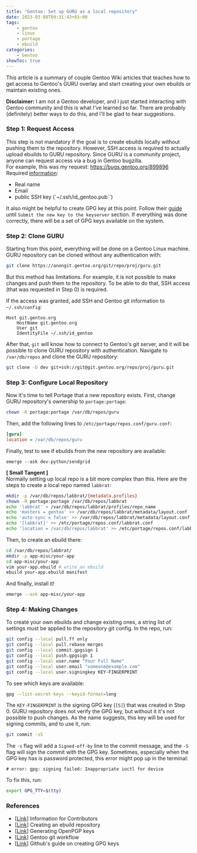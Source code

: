 ```yaml
---
title: "Gentoo: Set up GURU as a local repository"
date: 2023-03-08T09:31:43+03:00
tags:
    - gentoo
    - linux
    - portage
    - ebuild
categories:
    - Gentoo
showToc: true
---
```


This article is a summary of couple Gentoo Wiki articles that teaches 
how to get access to Gentoo's GURU overlay and start creating your own 
ebuilds or maintain existing ones.  

**Disclaimer:** I am not a Gentoo developer, and I just started interacting with Gentoo 
community and this is what I've learned so far. There are probably (definitely) better 
ways to do this, and I'll be glad to hear suggestions.

### Step 1: Request Access
This step is not mandatory if the goal is to create ebuilds locally 
without pushing them to the repository. However, SSH access is required 
to actually upload ebuilds to GURU repository. Since GURU is a community 
project, anyone can request access via a bug in Gentoo bugzilla.  
For example, this was my request: https://bugs.gentoo.org/899896  
Required [information](https://wiki.gentoo.org/wiki/Project:GURU/Information_for_Contributors#:~:text=Once%20you%27re%20ready%2C%20please%20file%20an%20access%20request%2C%20including%3A):
* Real name
* Email
* public SSH key (`~/.ssh/id_gentoo.pub``)

It also might be helpful to create GPG key at this point. 
Follow their [guide](https://wiki.gentoo.org/wiki/Project:Infrastructure/Generating_GLEP_63_based_OpenPGP_keys) until `Submit the new key to the keyserver` section. 
If everything was done correctly, there will be a set of GPG keys available on the system.


### Step 2: Clone GURU
Starting from this point, everything will be done on a Gentoo Linux machine.
GURU repository can be cloned without any authentication with:
```bash
git clone https://anongit.gentoo.org/git/repo/proj/guru.git
```

But this method has limitations. For example, it is not possible to make changes and push 
them to the repository. To be able to do that, SSH access (that was requested in Step 0) is required.  

If the access was granted, add SSH and Gentoo git information to `~/.ssh/config`:
```
Host git.gentoo.org
    HostName git.gentoo.org
    User git
    IdentityFile ~/.ssh/id_gentoo
```

After that, `git` will know how to connect to Gentoo's git server, and it will be possible to 
clone GURU repository with authentication.
Navigate to `/var/db/repos` and clone the GURU repository:
```bash
git clone -b dev git+ssh://git@git.gentoo.org/repo/proj/guru.git
```


### Step 3: Configure Local Repository
Now it's time to tell Portage that a new repository exists. First, change GURU repository's 
ownership to `portage:portage`:
```bash
chown -R portage:portage /var/db/repos/guru
```

Then, add the following lines to `/etc/portage/repos.conf/guru.conf`:
```ini
[guru]
location = /var/db/repos/guru
```

Finally, test to see if ebuilds from the new repository are available:
```
emerge --ask dev-python/sendgrid
```

**[ Small Tangent ]**  
Normally setting up local repo is a bit more complex than this. 
Here are the steps to create a local repo named `labbrat`:
```bash
mkdir -p /var/db/repos/labbrat/{metadata,profiles}
chown -R portage:portage /var/db/repos/labbrat
echo 'labbrat' > /var/db/repos/labbrat/profiles/repo_name 
echo 'masters = gentoo' >> /var/db/repos/labbrat/metadata/layout.conf
echo 'auto-sync = false' >> /var/db/repos/labbrat/metadata/layout.conf
echo '[labbrat]' >> /etc/portage/repos.conf/labbrat.conf
echo 'location = /var/db/repos/labbrat' >> /etc/portage/repos.conf/labbrat.conf
```

Then, to create an ebuild there:
```bash
cd /var/db/repos/labbrat/
mkdir -p app-misc/your-app
cd app-misc/your-app
vim your-app.ebuild # write an ebuild
ebuild your-app.ebuild manifest
```

And finally, install it!
```bash
emerge --ask app-misc/your-app
```

### Step 4: Making Changes
To create your own ebuilds and change existing ones, a string list of settings 
must be applied to the repository git config. In the repo, run:
```bash
git config --local pull.ff only
git config --local pull.rebase merges
git config --local commit.gpgsign 1
git config --local push.gpgsign 1
git config --local user.name "Your Full Name"
git config --local user.email "someone@example.com"
git config --local user.signingkey KEY-FINGERPRINT
```

To see which keys are available:
```bash
gpg --list-secret-keys --keyid-format=long
```

The `KEY-FINGERPRINT` is the signing GPG key (`[S]`) that was created in Step 0. 
GURU repository does not verify the GPG key, but without it it's not possible to push changes. 
As the name suggests, this key will be used for signing commits, and to use it, run:
```bash
git commit -sS
```

The `-s` flag will add a `Signed-off-by` line to the commit message, and the `-S` flag will
sign the commit with the GPG key. Sometimes, especially when the GPG key has is password protected, 
this error might pop up in the terminal:
```
# error: gpg: signing failed: Inappropriate ioctl for device
```

To fix this, run:
```bash
export GPG_TTY=$(tty)
```


### References
* [[Link](https://wiki.gentoo.org/wiki/Project:GURU/Information_for_Contributors)] Information for Contributors
* [[Link](https://wiki.gentoo.org/wiki/Creating_an_ebuild_repository)] Creating an ebuild repository
* [[Link](https://wiki.gentoo.org/wiki/Project:Infrastructure/Generating_GLEP_63_based_OpenPGP_keys)] Generating OpenPGP keys
* [[Link](https://wiki.gentoo.org/wiki/Gentoo_git_workflow)] Gentoo git workflow
* [[Link](https://docs.github.com/en/authentication/managing-commit-signature-verification/telling-git-about-your-signing-key)] Github's guide on creating GPG keys
